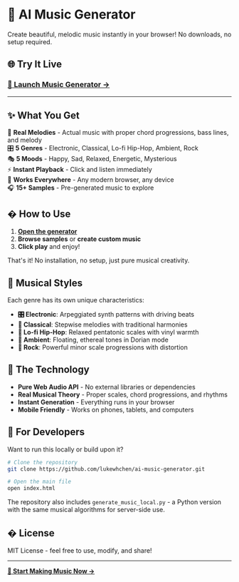 # 🎵 AI Music Generator

Create beautiful, melodic music instantly in your browser! No downloads, no setup required.

## 🌐 **Try It Live**
### **[🎵 Launch Music Generator →](https://lukewhchen.github.io/ai-music-generator/)**

---

## ✨ What You Get

🎼 **Real Melodies** - Actual music with proper chord progressions, bass lines, and melody  
🎛️ **5 Genres** - Electronic, Classical, Lo-fi Hip-Hop, Ambient, Rock  
🎭 **5 Moods** - Happy, Sad, Relaxed, Energetic, Mysterious  
⚡ **Instant Playback** - Click and listen immediately  
📱 **Works Everywhere** - Any modern browser, any device  
🎧 **15+ Samples** - Pre-generated music to explore  

## � How to Use

1. **[Open the generator](https://lukewhchen.github.io/ai-music-generator/)**
2. **Browse samples** or **create custom music**
3. **Click play** and enjoy!

That's it! No installation, no setup, just pure musical creativity.

## 🎼 Musical Styles

Each genre has its own unique characteristics:

- **🎛️ Electronic**: Arpeggiated synth patterns with driving beats
- **🎼 Classical**: Stepwise melodies with traditional harmonies  
- **🎤 Lo-fi Hip-Hop**: Relaxed pentatonic scales with vinyl warmth
- **🌙 Ambient**: Floating, ethereal tones in Dorian mode
- **🎸 Rock**: Powerful minor scale progressions with distortion

## 🧠 The Technology

- **Pure Web Audio API** - No external libraries or dependencies
- **Real Musical Theory** - Proper scales, chord progressions, and rhythms
- **Instant Generation** - Everything runs in your browser
- **Mobile Friendly** - Works on phones, tablets, and computers

## 🔧 For Developers

Want to run this locally or build upon it?

```bash
# Clone the repository
git clone https://github.com/lukewhchen/ai-music-generator.git

# Open the main file
open index.html
```

The repository also includes `generate_music_local.py` - a Python version with the same musical algorithms for server-side use.

## � License

MIT License - feel free to use, modify, and share!

---

**[🎵 Start Making Music Now →](https://lukewhchen.github.io/ai-music-generator/)**
